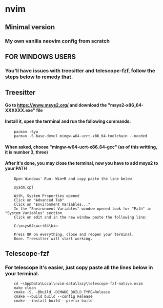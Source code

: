 # nvim

## Minimal version

### My own vanilla neovim config from scratch

## FOR WINDOWS USERS

### You'll have issues with treesitter and telescope-fzf, follow the steps below to remedy that.

## Treesitter

#### Go to https://www.msys2.org/ and download the "msys2-x86_64-XXXXXX.exe" file

#### Install it, open the terminal and run the following commands:

        pacman -Syu
        pacman -S base-devel mingw-w64-ucrt-x86_64-toolchain --needed

#### When asked, choose "mingw-w64-ucrt-x86_64-gcc" (as of this writting, it is number 3, three)

#### After it's done, you may close the terminal, now you have to add msys2 to your PATH

        Open Windows' Run: Win+R and copy paste the line below

        sysdm.cpl

        With, System Properties opened
        Click on "Advanced Tab"
        Click on "Environment Variables..."
        In the "Environment Variables" window opened look for "Path" in "System Variables" section
        Click on edit and in the new window paste the following line:

        C:\msys64\ucrt64\bin

        Press OK on everything, close and reopen your terminal.
        Done. Treesitter will start working.

## Telescope-fzf

### For telescope it's easier, just copy paste all the lines below in your terminal.

        cd ~\AppData\Local\nvim-data\lazy\telescope-fzf-native.nvim
        make clean
        cmake -S. -Bbuild -DCMAKE_BUILD_TYPE=Release
        cmake --build build --config Release
        cmake --install build --prefix build
